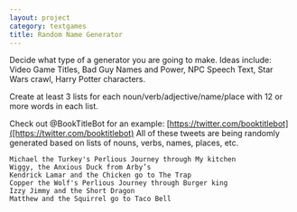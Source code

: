 ```yaml
---
layout: project
category: textgames
title: Random Name Generator
---
```


Decide what type of a generator you are going to make. Ideas include: Video Game Titles, Bad Guy Names and Power, NPC Speech Text, Star Wars crawl, Harry Potter characters.

Create at least 3 lists for each noun/verb/adjective/name/place with 12 or more words in each list.

Check out @BookTitleBot for an example: [https://twitter.com/booktitlebot]([https://twitter.com/booktitlebot)  All of these tweets are being randomly generated based on lists of nouns, verbs, names, places, etc.

```
Michael the Turkey's Perlious Journey through My kitchen
Wiggy, the Anxious Duck from Arby’s
Kendrick Lamar and the Chicken go to The Trap
Copper the Wolf's Perlious Journey through Burger king
Izzy Jimmy and the Short Dragon
Matthew and the Squirrel go to Taco Bell
```
